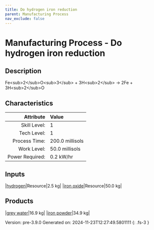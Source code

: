 ```yaml
---
title: Do hydrogen iron reduction
parent: Manufacturing Process
nav_exclude: false
---
```

# Manufacturing Process - Do hydrogen iron reduction

## Description
Fe&lt;sub&gt;2&lt;/sub&gt;O&lt;sub&gt;3&lt;/sub&gt; + 3H&lt;sub&gt;2&lt;/sub&gt;&#10;&#9;&#9;-&gt; 2Fe + 3H&lt;sub&gt;2&lt;/sub&gt;O

## Characteristics

| Attribute      | Value |
|--------:|:------|
|Skill Level:|1|
|Tech Level:|1|
|Process Time:|200.0 millisols|
|Work Level:|50.0 millisols|
|Power Required:|0.2 kW/hr|

## Inputs

|[hydrogen](../resource/hydrogen.html)|Resource|2.5 kg|
|[iron oxide](../resource/iron-oxide.html)|Resource|50.0 kg|

## Products

|[grey water](../resource/grey-water.html)|16.9 kg|
|[iron powder](../resource/iron-powder.html)|34.9 kg|


Version: pre-3.9.0 Generated on: 2024-11-23T12:27:49.5801111
{: .fs-3 }

